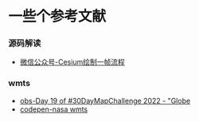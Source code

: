 # 一些个参考文献

### 源码解读

- [微信公众号-Cesium绘制一帧流程](https://mp.weixin.qq.com/s/Edf4tJ4kEmHFpaWZix-DQQ)


### wmts

- [obs-Day 19 of #30DayMapChallenge 2022 - "Globe](https://observablehq.com/d/a228bf2cbb47ba06)
- [codepen-nasa wmts](https://codepen.io/ajn404/pen/raVZLbZ?editors=1010)